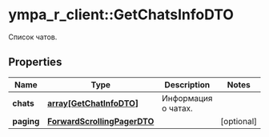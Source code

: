 # ympa_r_client::GetChatsInfoDTO

Список чатов.

## Properties
Name | Type | Description | Notes
------------ | ------------- | ------------- | -------------
**chats** | [**array[GetChatInfoDTO]**](GetChatInfoDTO.md) | Информация о чатах. | 
**paging** | [**ForwardScrollingPagerDTO**](ForwardScrollingPagerDTO.md) |  | [optional] 


